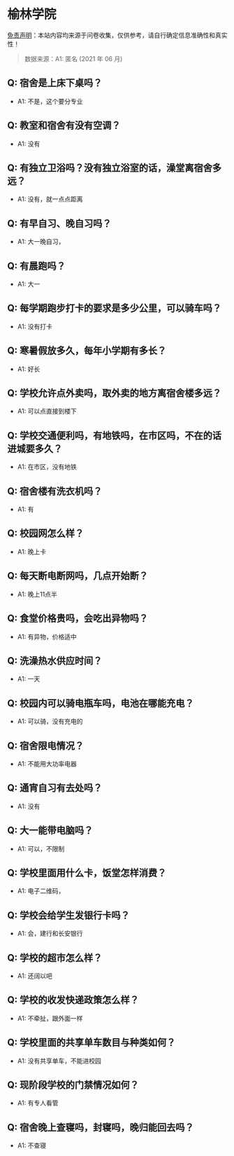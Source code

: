 # 榆林学院

[免责声明](https://colleges.chat/#_3)：本站内容均来源于问卷收集，仅供参考，请自行确定信息准确性和真实性！

> 数据来源：A1: 匿名 (2021 年 06 月)

## Q: 宿舍是上床下桌吗？

- A1: 不是，这个要分专业

## Q: 教室和宿舍有没有空调？

- A1: 没有

## Q: 有独立卫浴吗？没有独立浴室的话，澡堂离宿舍多远？

- A1: 没有，就一点点距离

## Q: 有早自习、晚自习吗？

- A1: 大一晚自习，

## Q: 有晨跑吗？

- A1: 大一

## Q: 每学期跑步打卡的要求是多少公里，可以骑车吗？

- A1: 没有打卡

## Q: 寒暑假放多久，每年小学期有多长？

- A1: 好长

## Q: 学校允许点外卖吗，取外卖的地方离宿舍楼多远？

- A1: 可以点直接到楼下

## Q: 学校交通便利吗，有地铁吗，在市区吗，不在的话进城要多久？

- A1: 在市区，没有地铁

## Q: 宿舍楼有洗衣机吗？

- A1: 有

## Q: 校园网怎么样？

- A1: 晚上卡

## Q: 每天断电断网吗，几点开始断？

- A1: 晚上11点半

## Q: 食堂价格贵吗，会吃出异物吗？

- A1: 有异物，价格适中

## Q: 洗澡热水供应时间？

- A1: 一天

## Q: 校园内可以骑电瓶车吗，电池在哪能充电？

- A1: 可以骑，没有充电的

## Q: 宿舍限电情况？

- A1: 不能用大功率电器

## Q: 通宵自习有去处吗？

- A1: 没有

## Q: 大一能带电脑吗？

- A1: 可以，不限制

## Q: 学校里面用什么卡，饭堂怎样消费？

- A1: 电子二维码，

## Q: 学校会给学生发银行卡吗？

- A1: 会，建行和长安银行

## Q: 学校的超市怎么样？

- A1: 还阔以吧

## Q: 学校的收发快递政策怎么样？

- A1: 不牵扯，跟外面一样

## Q: 学校里面的共享单车数目与种类如何？

- A1: 没有共享单车，不能进校园

## Q: 现阶段学校的门禁情况如何？

- A1: 有专人看管

## Q: 宿舍晚上查寝吗，封寝吗，晚归能回去吗？

- A1: 不查寝

